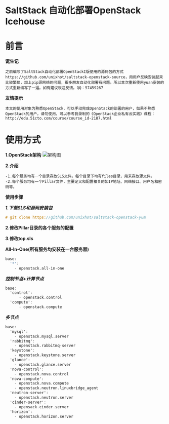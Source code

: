 # SaltStack 自动化部署OpenStack Icehouse
前言
====

**诞生记**

    之前编写了SaltStack自动化部署OpenStackI版使用的源码包的方式https://github.com/unixhot/saltstack-openstack-source，用用户反映安装起来比较繁琐，加上pip源网络的问题，很多朋友自动化部署有问题。所以本次重新使用yuan安装的方式重新编写了一遍。如有建议欢迎反馈。QQ：57459267

**友情提示**

    本文的使用对象为熟悉OpenStack，可以手动完成OpenStack的部署的用户，如果不熟悉OpenStack的用户，请勿使用，可以参考我录制的《OpenStack企业私有云实践》课程： http://edu.51cto.com/course/course_id-2187.html

使用方式
====

**1.OpenStack架构**
![架构图](https://github.com/unixhot/saltstack-openstack-yum/blob/master/openstack-arch.png)  

**2.介绍**

    -1.每个服务均有一个目录存放SLS文件。每个目录下均有files目录，用来存放源文件。
    -2.每个服务均有一个Pillar文件，主要定义和配置相关的如IP地址、网络接口、用户名和密码等。

**使用步骤**

***1.下载SLS和源码安装包***
```ObjectiveC
# git clone https://github.com/unixhot/saltstack-openstack-yum
```

**2.修改Pillar目录的各个服务的配置**

**3.修改top.sls**

**All-In-One(所有服务均安装在一台服务器)**

```ObjectiveC
base:
  '*':
    - openstack.all-in-one
```

***控制节点+计算节点***

```ObjectiveC
base:
  'control':
      - openstack.control
  'compute':
      - openstack.compute
```

***多节点***

```ObjectiveC
base:
  'mysql':
    - openstack.mysql.server
  'rabbitmq':
    - openstack.rabbitmq-server
  'keystone':
    - openstack.keystone.server
  'glance':
    - openstack.glance.server
  'nova-control':
    - openstack.nova.control
  'nova-compute':
    - openstack.nova.compute
    - openstack.neutron.linuxbridge_agent
  'neutron-server':
    - openstack.neutron.server
  'cinder-server':
    - opensack.cinder.server
  'horizon':
    - openstack.horizon.server
  
